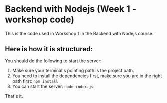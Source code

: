 # Backend with Nodejs (Week 1 - workshop code)

This is the code used in Workshop 1 in the Backend with Nodejs course.

## Here is how it is structured:

You should do the following to start the server:
1. Make sure your terminal's pointing path is the project path.
2. You need to install the dependencies first, make sure you are in the right path first: `npm install`
3. You can start the server: `node index.js`

That's it.
